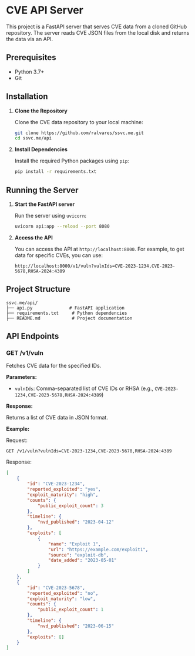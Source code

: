 # CVE API Server

This project is a FastAPI server that serves CVE data from a cloned GitHub repository. The server reads CVE JSON files from the local disk and returns the data via an API.

## Prerequisites

- Python 3.7+
- Git

## Installation

1. **Clone the Repository**

   Clone the CVE data repository to your local machine:

   ```bash
   git clone https://github.com/ralvares/ssvc.me.git
   cd ssvc.me/api
   ```

2. **Install Dependencies**

   Install the required Python packages using `pip`:

   ```bash
   pip install -r requirements.txt
   ```

## Running the Server

1. **Start the FastAPI server**

   Run the server using `uvicorn`:

   ```bash
   uvicorn api:app --reload --port 8080
   ```

2. **Access the API**

   You can access the API at `http://localhost:8000`. For example, to get data for specific CVEs, you can use:

   ```
   http://localhost:8000/v1/vuln?vulnIds=CVE-2023-1234,CVE-2023-5678,RHSA-2024:4389
   ```

## Project Structure

```
ssvc.me/api/
├── api.py              # FastAPI application
├── requirements.txt     # Python dependencies
├── README.md            # Project documentation
```

## API Endpoints

### GET /v1/vuln

Fetches CVE data for the specified IDs.

**Parameters:**

- `vulnIds`: Comma-separated list of CVE IDs or RHSA (e.g., `CVE-2023-1234,CVE-2023-5678,RHSA-2024:4389`)

**Response:**

Returns a list of CVE data in JSON format.

**Example:**

Request:
```
GET /v1/vuln?vulnIds=CVE-2023-1234,CVE-2023-5678,RHSA-2024:4389
```

Response:
```json
[
    {
        "id": "CVE-2023-1234",
        "reported_exploited": "yes",
        "exploit_maturity": "high",
        "counts": {
            "public_exploit_count": 3
        },
        "timeline": {
            "nvd_published": "2023-04-12"
        },
        "exploits": [
            {
                "name": "Exploit 1",
                "url": "https://example.com/exploit1",
                "source": "exploit-db",
                "date_added": "2023-05-01"
            }
        ]
    },
    {
        "id": "CVE-2023-5678",
        "reported_exploited": "no",
        "exploit_maturity": "low",
        "counts": {
            "public_exploit_count": 1
        },
        "timeline": {
            "nvd_published": "2023-06-15"
        },
        "exploits": []
    }
]
```
